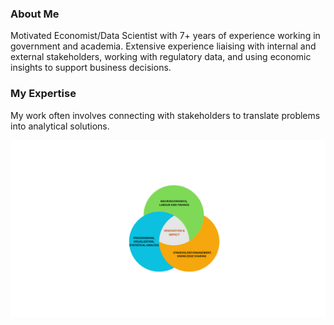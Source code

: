 
### About Me

Motivated Economist/Data Scientist with 7+ years of experience working in government and academia.
Extensive experience liaising with internal and external stakeholders, working with regulatory data, and
using economic insights to support business decisions.

### My Expertise

My work often involves connecting with stakeholders to translate problems into analytical solutions.

![Test](Logo.png)




